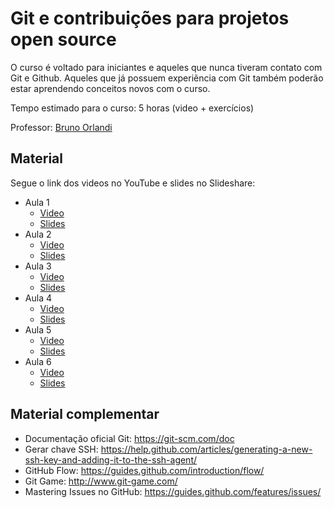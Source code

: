 # Git e contribuições para projetos open source

O curso é voltado para iniciantes e aqueles que nunca tiveram contato com Git e Github.
Aqueles que já possuem experiẽncia com Git também poderão estar aprendendo conceitos novos com o curso.


Tempo estimado para o curso: 5 horas (video + exercícios)

Professor: [Bruno Orlandi](https://github.com/BrOrlandi)

## Material
Segue o link dos videos no YouTube e slides no Slideshare:

- Aula 1
    - [Video](https://www.youtube.com/watch?v=vQIHe-h-GmE)
    - [Slides](http://www.slideshare.net/BrunoOrlandi/aula-1-curso-git-e-github-webschool)
- Aula 2
    - [Video](https://www.youtube.com/watch?v=OePWbj6zT_Q)
    - [Slides](http://www.slideshare.net/BrunoOrlandi/aula-2-curso-git-e-github-webschool)
- Aula 3
    - [Video](https://www.youtube.com/playlist?list=PL77JVjKTJT2h4aACrIx1ECmr8h9esjh16)
    - [Slides](http://www.slideshare.net/BrunoOrlandi/aula-3-curso-git-e-github-webschool)
- Aula 4
    - [Video](https://www.youtube.com/playlist?list=PL77JVjKTJT2h4aACrIx1ECmr8h9esjh16)
    - [Slides](http://www.slideshare.net/BrunoOrlandi/aula-4-curso-git-e-github-webschool)
- Aula 5
    - [Video](https://www.youtube.com/playlist?list=PL77JVjKTJT2h4aACrIx1ECmr8h9esjh16)
    - [Slides](http://www.slideshare.net/BrunoOrlandi/aula-5-curso-git-e-github-webschool)
- Aula 6
    - [Video](https://www.youtube.com/playlist?list=PL77JVjKTJT2h4aACrIx1ECmr8h9esjh16)
    - [Slides](http://www.slideshare.net/BrunoOrlandi/aula-6-curso-git-e-github-webschool)

## Material complementar

- Documentação oficial Git: https://git-scm.com/doc
- Gerar chave SSH: https://help.github.com/articles/generating-a-new-ssh-key-and-adding-it-to-the-ssh-agent/
- GitHub Flow: https://guides.github.com/introduction/flow/
- Git Game: http://www.git-game.com/
- Mastering Issues no GitHub: https://guides.github.com/features/issues/
